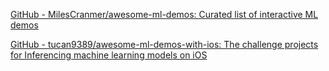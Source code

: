 
[GitHub - MilesCranmer/awesome-ml-demos: Curated list of interactive ML demos](https://github.com/MilesCranmer/awesome-ml-demos)

[GitHub - tucan9389/awesome-ml-demos-with-ios: The challenge projects for Inferencing machine learning models on iOS](https://github.com/tucan9389/awesome-ml-demos-with-ios)
